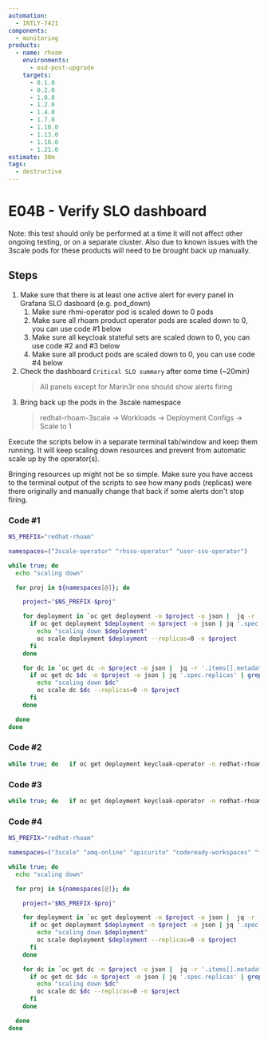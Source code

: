 ```yaml
---
automation:
  - INTLY-7421
components:
  - monitoring
products:
  - name: rhoam
    environments:
      - osd-post-upgrade
    targets:
      - 0.1.0
      - 0.2.0
      - 1.0.0
      - 1.2.0
      - 1.4.0
      - 1.7.0
      - 1.10.0
      - 1.13.0
      - 1.16.0
      - 1.21.0
estimate: 30m
tags:
  - destructive
---
```


# E04B - Verify SLO dashboard

Note: this test should only be performed at a time it will not affect other ongoing testing, or on a separate cluster. Also due to known issues with the 3scale pods for these products will need to be brought back up manually.

## Steps

1. Make sure that there is at least one active alert for every panel in Grafana SLO dasboard (e.g. pod_down)
   1. Make sure rhmi-operator pod is scaled down to 0 pods
   2. Make sure all rhoam product operator pods are scaled down to 0, you can use code #1 below
   3. Make sure all keycloak stateful sets are scaled down to 0, you can use code #2 and #3 below
   4. Make sure all product pods are scaled down to 0, you can use code #4 below
2. Check the dashboard `Critical SLO summary` after some time (~20min)
   > All panels except for Marin3r one should show alerts firing
3. Bring back up the pods in the 3scale namespace
   > redhat-rhoam-3scale -> Workloads -> Deployment Configs -> Scale to 1

Execute the scripts below in a separate terminal tab/window and keep them running. It will keep scaling down resources and prevent from automatic scale up by the operator(s).

Bringing resources up might not be so simple. Make sure you have access to the terminal output of the scripts to see how many pods (replicas) were there originally and manually change that back if some alerts don't stop firing.

### Code #1

```bash
NS_PREFIX="redhat-rhoam"

namespaces=("3scale-operator" "rhsso-operator" "user-sso-operator")

while true; do
  echo "scaling down"

  for proj in ${namespaces[@]}; do

    project="$NS_PREFIX-$proj"

    for deployment in `oc get deployment -n $project -o json |  jq -r '.items[].metadata.name' | grep operator`; do
      if oc get deployment $deployment -n $project -o json | jq '.spec.replicas' | grep -v 0; then
        echo "scaling down $deployment"
        oc scale deployment $deployment --replicas=0 -n $project
      fi
    done

    for dc in `oc get dc -n $project -o json |  jq -r '.items[].metadata.name' | grep operator`; do
      if oc get dc $dc -n $project -o json | jq '.spec.replicas' | grep -v 0; then
        echo "scaling down $dc"
        oc scale dc $dc --replicas=0 -n $project
      fi
    done

  done
done
```

### Code #2

```bash
while true; do   if oc get deployment keycloak-operator -n redhat-rhoam-rhsso-operator -o json | jq '.spec.replicas' | grep 1; then     oc scale deployment keycloak-operator --replicas=0 -n redhat-rhoam-rhsso-operator;   fi;   if oc get statefulset keycloak -n redhat-rhoam-rhsso -o json | jq '.spec.replicas' | grep 2; then     oc scale statefulset keycloak --replicas=0 -n redhat-rhoam-rhsso;   fi;   sleep 5; done
```

### Code #3

```bash
while true; do   if oc get deployment keycloak-operator -n redhat-rhoam-user-sso-operator -o json | jq '.spec.replicas' | grep 1; then     oc scale deployment keycloak-operator --replicas=0 -n redhat-rhoam-user-sso-operator;   fi;   if oc get statefulset keycloak -n redhat-rhoam-user-sso -o json | jq '.spec.replicas' | grep 3; then     oc scale statefulset keycloak --replicas=0 -n redhat-rhoam-user-sso;   fi;   sleep 5; done
```

### Code #4

```bash
NS_PREFIX="redhat-rhoam"

namespaces=("3scale" "amq-online" "apicurito" "codeready-workspaces" "fuse" "rhsso" "solution-explorer" "ups" "user-sso")

while true; do
  echo "scaling down"

  for proj in ${namespaces[@]}; do

    project="$NS_PREFIX-$proj"

    for deployment in `oc get deployment -n $project -o json |  jq -r '.items[].metadata.name' | grep -v operator`; do
      if oc get deployment $deployment -n $project -o json | jq '.spec.replicas' | grep -v 0; then
        echo "scaling down $deployment"
        oc scale deployment $deployment --replicas=0 -n $project
      fi
    done

    for dc in `oc get dc -n $project -o json |  jq -r '.items[].metadata.name' | grep -v operator`; do
      if oc get dc $dc -n $project -o json | jq '.spec.replicas' | grep -v 0; then
        echo "scaling down $dc"
        oc scale dc $dc --replicas=0 -n $project
      fi
    done

  done
done
```
